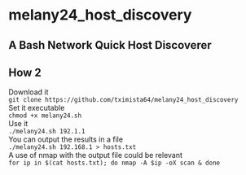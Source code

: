 <h1>melany24_host_discovery</h1>
<h2>A Bash Network Quick Host Discoverer</h2>


<h2>How 2</h2>
Download it<br />
<code>git clone https://github.com/tximista64/melany24_host_discovery</code><br />
Set it executable<br />
<code>chmod +x melany24.sh</code><br />
Use it<br />
<code>./melany24.sh 192.1.1</code><br />
You can output the results in a file<br /> 
<code>./melany24.sh 192.168.1 > hosts.txt</code><br />
A use of nmap with the output file could be relevant<br />
<code>for ip in $(cat hosts.txt); do nmap -A $ip -oX scan & done</code>
<br />
